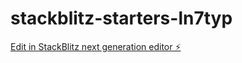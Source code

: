 # stackblitz-starters-ln7typ

[Edit in StackBlitz next generation editor ⚡️](https://stackblitz.com/~/github.com/sreeyathokati/stackblitz-starters-ln7typ)